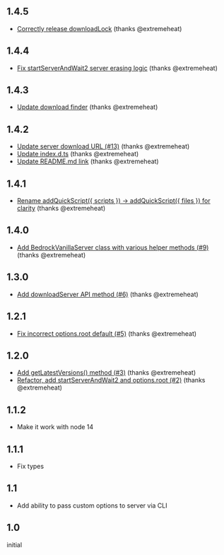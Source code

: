 ## 1.4.5
* [Correctly release downloadLock](https://github.com/extremeheat/minecraft-bedrock-server/commit/cd93d16aec56fa38b3dd18caebcfcd07f30ad7e1) (thanks @extremeheat)

## 1.4.4
* [Fix startServerAndWait2 server erasing logic](https://github.com/extremeheat/minecraft-bedrock-server/commit/a57b73249603b1ee15c0d9dd3b2a05ae79c444dd) (thanks @extremeheat)

## 1.4.3
* [Update download finder](https://github.com/extremeheat/minecraft-bedrock-server/commit/6c5f28b8b3f8436802d5cea70aaf181d379aff50) (thanks @extremeheat)

## 1.4.2
* [Update server download URL (#13)](https://github.com/extremeheat/minecraft-bedrock-server/commit/e3e73ebee2d26a37d7914979258d402c542017ff) (thanks @extremeheat)
* [Update index.d.ts](https://github.com/extremeheat/minecraft-bedrock-server/commit/6788b79f91285da6d37bfd19217dc7cf9c19f1db) (thanks @extremeheat)
* [Update README.md link](https://github.com/extremeheat/minecraft-bedrock-server/commit/61be2682b9fb8185390b7367d3df9fc050e38000) (thanks @extremeheat)

## 1.4.1
* [Rename addQuickScript({ scripts }) -> addQuickScript({ files }) for clarity](https://github.com/extremeheat/minecraft-bedrock-server/commit/21820697b6e48d022012b134760f79ba19c7d511) (thanks @extremeheat)

## 1.4.0
* [Add BedrockVanillaServer class with various helper methods (#9)](https://github.com/extremeheat/minecraft-bedrock-server/commit/7f9fe95dec0b758738e7a030b5d438e3061132c2) (thanks @extremeheat)

## 1.3.0
* [Add downloadServer API method (#6)](https://github.com/extremeheat/minecraft-bedrock-server/commit/ad8f8d110fe5746375929f6e765405561a3da4e0) (thanks @extremeheat)

## 1.2.1
* [Fix incorrect options.root default (#5)](https://github.com/extremeheat/minecraft-bedrock-server/commit/1eb371aa7fc203bbab2752e1fbc96378e165fd9f) (thanks @extremeheat)

## 1.2.0
* [Add getLatestVersions() method (#3)](https://github.com/extremeheat/minecraft-bedrock-server/commit/8864a06bd2969396815cb7422878ac76e7d22b9c) (thanks @extremeheat)
* [Refactor, add startServerAndWait2 and options.root (#2)](https://github.com/extremeheat/minecraft-bedrock-server/commit/2ed240b9f285b83f88798a58ac1408f1643466e1) (thanks @extremeheat)

## 1.1.2
* Make it work with node 14

## 1.1.1
* Fix types

## 1.1
* Add ability to pass custom options to server via CLI

## 1.0

initial
